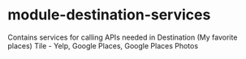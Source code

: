 # module-destination-services
Contains services for calling APIs needed in Destination (My favorite places) Tile - Yelp, Google Places, Google Places Photos
